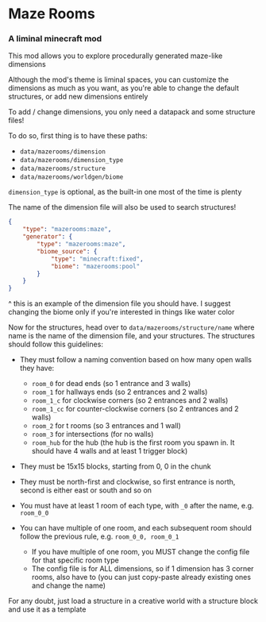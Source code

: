 # Maze Rooms
### A liminal minecraft mod

This mod allows you to explore procedurally generated maze-like dimensions

Although the mod's theme is liminal spaces, you can customize the dimensions as much as you want, as you're able to change the default structures, or add new dimensions entirely

To add / change dimensions, you only need a datapack and some structure files!

To do so, first thing is to have these paths:
- `data/mazerooms/dimension`
- `data/mazerooms/dimension_type`
- `data/mazerooms/structure`
- `data/mazerooms/worldgen/biome`

`dimension_type` is optional, as the built-in one most of the time is plenty

The name of the dimension file will also be used to search structures!
```json
{
    "type": "mazerooms:maze",
    "generator": {
        "type": "mazerooms:maze",
        "biome_source": {
            "type": "minecraft:fixed",
            "biome": "mazerooms:pool"
        }
    }
}
```

^ this is an example of the dimension file you should have. I suggest changing the biome only if you're interested in things like water color

Now for the structures, head over to `data/mazerooms/structure/name` where name is the name of the dimension file, and your structures. The structures should follow this guidelines:

- They must follow a naming convention based on how many open walls they have:
  * `room_0` for dead ends (so 1 entrance and 3 walls)
  * `room_1` for hallways ends (so 2 entrances and 2 walls)
  * `room_1_c` for clockwise corners (so 2 entrances and 2 walls)
  * `room_1_cc` for counter-clockwise corners (so 2 entrances and 2 walls)
  * `room_2` for t rooms (so 3 entrances and 1 wall)
  * `room_3` for intersections (for no walls)
  * `room_hub` for the hub (the hub is the first room you spawn in. It should have 4 walls and at least 1 trigger block)

- They must be 15x15 blocks, starting from 0, 0 in the chunk
- They must be north-first and clockwise, so first entrance is north, second is either east or south and so on
- You must have at least 1 room of each type, with `_0` after the name, e.g. `room_0_0`
- You can have multiple of one room, and each subsequent room should follow the previous rule, e.g. `room_0_0, room_0_1`
  * If you have multiple of one room, you MUST change the config file for that specific room type
  * The config file is for ALL dimensions, so if 1 dimension has 3 corner rooms, also have to (you can just copy-paste already existing ones and change the name)

For any doubt, just load a structure in a creative world with a structure block and use it as a template